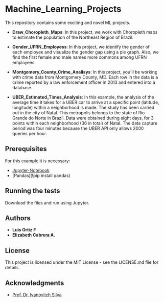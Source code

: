 # Machine_Learning_Projects
This repository contains some exciting and novel ML projects.

* **Draw_Choropleth_Maps**: In this project, we work with Choropleth maps to estimate the population of the Northeast Region of Brazil.

* **Gender_UFRN_Employess**: In this project, we identify the gender of each employee and visualize the gender gap using a pie graph. Also, we find the first female and male names more commons among UFRN employees.

* **Montgomery_County_Crime_Analisys**: In this project, you'll be working with crime data from Montgomery County, MD. Each row in the data is a crime reported by a law enforcement officer in 2013 and entered into a database.

* **UBER_Estimated_Times_Analysis**: In this example, the analysis of the average time it takes for a UBER car to arrive at a specific point (latitude, longitude) within a neighborhood is made. The study has been carried out in the city of Natal. This metropolis belongs to the state of Rio Grande do Norte in Brazil. Data were obtained during eight days, for 3 points within each neighborhood (36 in total) of Natal. The data capture period was four minutes because the UBER API only allows 2000 queries per hour.

## Prerequisites

For this example it is necessary:

* [Jupyter-Notebook](http://jupyter.org/)
* [Pandas](!pip install pandas)

## Running the tests

Download the files and run using Jupyter.

## Authors

* **Luis Ortiz F**
* **Elizabeth Cabrera A.**

## License

This project is licensed under the MIT License - see the LICENSE.md file for details.

## Acknowledgments

* [Prof. Dr. Ivanovitch Silva](https://github.com/ivanovitchm)
